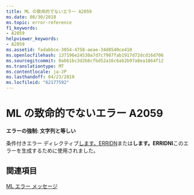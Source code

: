 ```yaml
---
title: ML の致命的でないエラー A2059
ms.date: 08/30/2018
ms.topic: error-reference
f1_keywords:
- A2059
helpviewer_keywords:
- A2059
ms.assetid: fadabbce-3054-4758-aeae-34d8540ce410
ms.openlocfilehash: 137196e24530a7d7c7987fab1917d72dcd16d706
ms.sourcegitcommit: 0ab61bc3d2b6cfbd52a16c6ab2b97a8ea1864f12
ms.translationtype: MT
ms.contentlocale: ja-JP
ms.lasthandoff: 04/23/2019
ms.locfileid: "62177592"
---
```

# <a name="ml-nonfatal-error-a2059"></a>ML の致命的でないエラー A2059

**エラーの強制: 文字列と等しい**

条件付きエラー ディレクティブ[します。ERRIDN](../../assembler/masm/dot-erridn.md)または**します。ERRIDNI**このエラーを生成するために使用されました。

## <a name="see-also"></a>関連項目

[ML エラー メッセージ](../../assembler/masm/ml-error-messages.md)<br/>